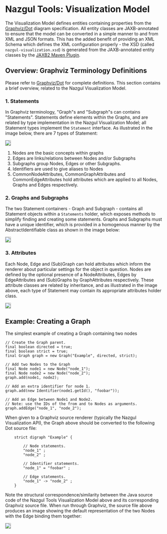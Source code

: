 # Nazgul Tools: Visualization Model

The Visualization Model defines entities containing properties from the [Graphviz/Dot](http://www.graphviz.org)
diagram specification. All entity classes are JAXB-annotated to ensure that the model can be converted in a simple 
manner to and from XML and JSON formats. This has the added benefit of providing an XML Schema which defines the XML
configuration properly - the XSD (called `nazgul-visualization.xsd`) is generated from the JAXB-annotated entity 
classes by the [JAXB2 Maven Plugin](http://www.mojohaus.org/jaxb2-maven-plugin/Documentation/v2.2/).

## Overview: Graphviz Terminology Definitions
 
Please refer to [Graphviz/Dot](http://www.graphviz.org) for complete definitions. This section contains a brief 
overview, related to the Nazgul Visualization Model.
  
### 1. Statements

In Graphviz terminology, "Graph"s and "Subgraph"s can contains "Statements". Statements define elements within the 
Graphs, and are related by type implementation in the Nazgul Visualization Model; all Statement types 
implement the `Statement` interface. As illustrated in the image below, there are 7 types of Statement:

<img src="images/statement_structure.png" style="border: solid DarkGray 1px;" />

1. Nodes are the basic concepts within graphs
2. Edges are links/relations between Nodes and/or Subgraphs
3. Subgraphs group Nodes, Edges or other Subgraphs. 
4. Identifiers are used to give aliases to Nodes
5. CommonNodeAttributes, CommonGraphAttributes and CommonEdgeAttributes hold attributes which are applied to all 
   Nodes, Graphs and Edges respectively.
   
### 2. Graphs and Subgraphs   

The two Statement containers - Graph and Subgraph - contains all Statement objects within a `Statements` holder,
which exposes methods to simplify finding and creating some statements. Graphs and Subgraphs must have a unique 
identifier, which is provided in a homogenous manner by the AbstractIdentifiable class as shown in the image below:
 
<img src="images/graph_structure.png" style="border: solid DarkGray 1px;" />

### 3. Attributes

Each Node, Edge and (Sub)Graph can hold attributes which inform the renderer about particular settings for the object
in question. Nodes are defined by the optional presence of a NodeAttributes, Edges by EdgeAttributes and (Sub)Graphs 
by GraphAttributes respectively. These attribute classes are related by inheritance, and as illustrated in the 
image above, each type of Statement may contain its appropriate attributes holder class.  

<img src="images/attribute_structure.png" style="border: solid DarkGray 1px;" />

## Example: Creating a Graph

The simplest example of creating a Graph containing two nodes 

    // Create the Graph parent.
    final boolean directed = true;
    final boolean strict = true;
    final Graph graph = new Graph("Example", directed, strict);
    
    // Add two Nodes to the Graph
    final Node node1 = new Node("node_1");
    final Node node2 = new Node("node_2");
    graph.add(node1, node2);
            
    // Add an extra identifier for node 1.
    graph.add(new Identifier(node1.getId(), "foobar"));
            
    // Add an Edge between Node1 and Node2.
    // Note: use the IDs of the from and to Nodes as arguments.  
    graph.addEdge("node_1", "node_2");

When given to a Graphviz source renderer (typically the Nazgul Visualization API), the Graph above should be 
converted to the following Dot source file:
     
        strict digraph "Example" { 
        
            // Node statements.
            "node_1" ;
            "node_2" ;
        
            // Identifier statements.
            "node_1" = "foobar" ;
        
            // Edge statements.
            "node_1" -> "node_2" ;
        }      
        
Note the structural correspondence/similarity between the Java source code of the Nazgul Tools Visualization Model 
above and its corresponding Graphviz source file. When run through Graphviz, the source file above produces an image 
showing the default representation of the two Nodes with the Edge binding them together:

<img src="images/exampleGraph.png" style="border: solid DarkGray 1px;" />    